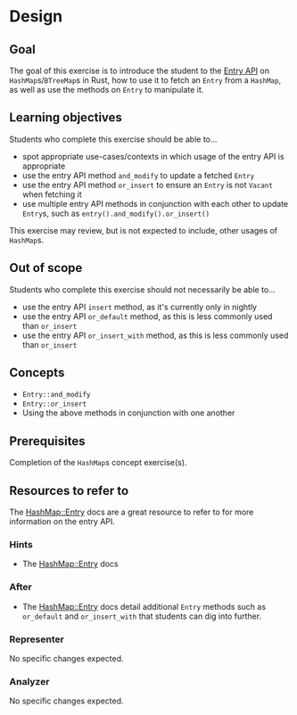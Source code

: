 # Design

## Goal

The goal of this exercise is to introduce the student to the [Entry API](https://doc.rust-lang.org/std/collections/hash_map/enum.Entry.html) on `HashMap`s/`BTreeMap`s in Rust, how to use it to fetch an `Entry` from a `HashMap`, as well as use the methods on `Entry` to manipulate it. 

## Learning objectives

Students who complete this exercise should be able to...

- spot appropriate use-cases/contexts in which usage of the entry API is appropriate
- use the entry API method `and_modify` to update a fetched `Entry`
- use the entry API method `or_insert` to ensure an `Entry` is not `Vacant` when fetching it
- use multiple entry API methods in conjunction with each other to update `Entry`s, such as `entry().and_modify().or_insert()`

This exercise may review, but is not expected to include, other usages of `HashMap`s. 

## Out of scope

Students who complete this exercise should not necessarily be able to...

- use the entry API `insert` method, as it's currently only in nightly
- use the entry API `or_default` method, as this is less commonly used than `or_insert`
- use the entry API `or_insert_with` method, as this is less commonly used than `or_insert`

## Concepts

- `Entry::and_modify`
- `Entry::or_insert`
- Using the above methods in conjunction with one another

## Prerequisites

Completion of the `HashMap`s concept exercise(s).

## Resources to refer to

The [HashMap::Entry](https://doc.rust-lang.org/std/collections/hash_map/enum.Entry.html) docs are a great resource to refer to for more information on the entry API.

### Hints

- The [HashMap::Entry](https://doc.rust-lang.org/std/collections/hash_map/enum.Entry.html) docs

### After

- The [HashMap::Entry](https://doc.rust-lang.org/std/collections/hash_map/enum.Entry.html) docs detail additional `Entry` methods such as `or_default` and `or_insert_with` that students can dig into further.

### Representer

No specific changes expected.

### Analyzer

No specific changes expected.